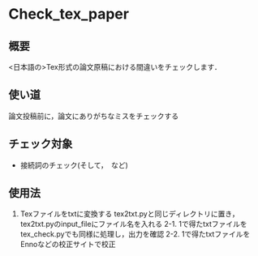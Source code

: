 # Check_tex_paper

## 概要
&lt;日本語の>Tex形式の論文原稿における間違いをチェックします．

## 使い道
論文投稿前に，論文にありがちなミスをチェックする

## チェック対象
- 接続詞のチェック(そして，　など)

## 使用法
1. Texファイルをtxtに変換する
    tex2txt.pyと同じディレクトリに置き，tex2txt.pyのinput_fileにファイル名を入れる
2-1. 1で得たtxtファイルをtex_check.pyでも同様に処理し，出力を確認
2-2. 1で得たtxtファイルをEnnoなどの校正サイトで校正
